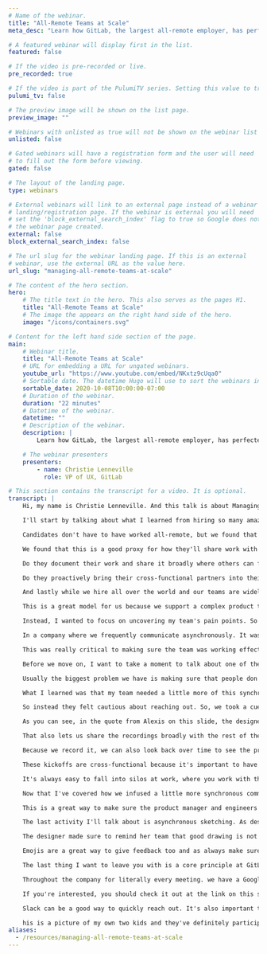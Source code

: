 ```yaml
---
# Name of the webinar.
title: "All-Remote Teams at Scale"
meta_desc: "Learn how GitLab, the largest all-remote employer, has perfected building remote teams. From hiring remote workers to reducing distractions for your team."

# A featured webinar will display first in the list.
featured: false

# If the video is pre-recorded or live.
pre_recorded: true

# If the video is part of the PulumiTV series. Setting this value to true will list the video in the "PulumiTV" section.
pulumi_tv: false

# The preview image will be shown on the list page.
preview_image: ""

# Webinars with unlisted as true will not be shown on the webinar list
unlisted: false

# Gated webinars will have a registration form and the user will need
# to fill out the form before viewing.
gated: false

# The layout of the landing page.
type: webinars

# External webinars will link to an external page instead of a webinar
# landing/registration page. If the webinar is external you will need
# set the 'block_external_search_index' flag to true so Google does not index
# the webinar page created.
external: false
block_external_search_index: false

# The url slug for the webinar landing page. If this is an external
# webinar, use the external URL as the value here.
url_slug: "managing-all-remote-teams-at-scale"

# The content of the hero section.
hero:
    # The title text in the hero. This also serves as the pages H1.
    title: "All-Remote Teams at Scale"
    # The image the appears on the right hand side of the hero.
    image: "/icons/containers.svg"

# Content for the left hand side section of the page.
main:
    # Webinar title.
    title: "All-Remote Teams at Scale"
    # URL for embedding a URL for ungated webinars.
    youtube_url: "https://www.youtube.com/embed/NKxtz9cUqa0"
    # Sortable date. The datetime Hugo will use to sort the webinars in date order.
    sortable_date: 2020-10-08T10:00:00-07:00
    # Duration of the webinar.
    duration: "22 minutes"
    # Datetime of the webinar.
    datetime: ""
    # Description of the webinar.
    description: |
        Learn how GitLab, the largest all-remote employer, has perfected building and scaling remote teams. You'll learn how to hire remote workers and ways to collaborate without creating new distractions for your team.

    # The webinar presenters
    presenters:
        - name: Christie Lenneville
          role: VP of UX, GitLab

# This section contains the transcript for a video. It is optional.
transcript: |
    Hi, my name is Christie Lenneville. And this talk is about Managing All-Remote Teams at Scale. This topic is near and dear to my heart because I lead the U-X department at GitLab the world's largest remote first company for anyone who isn't familiar GitLab is an end-to-end dev-ops platform that enables teams to plan, manage, deploy, monitor and secure the software they're building. I feel so privileged to have had the opportunity to both hire and lead one of the largest all-remote U-X teams in the world Today I want to talk about my team's one-year Journey from 16 to 60 U-X leaders, product designers, researchers and technical writers including how we work remotely both with our developer and product peers and how we collaborate within our own U-X department.

    I'll start by talking about what I learned from hiring so many amazing remote professionals over the last year. When I joined GitLab in February of 2019, we had 16 U-X practitioners, 10 designers, two researchers and four technical writers Today, we have over 60 U-Xers who are located all around the world. It was an incredible investment in U-X and our product has definitely seen the benefits of having such a strong U-X team. We talked to a lot of amazing people as we grew the team and I want to share with you a few things that we found to be important for hiring people who’ll succeed in an all-remote environment While my focus was on U-X. I think these learnings are true for many. If not most remote roles First, we tend to hire people who have at least some experience working remote. After the events of the past few months. that will be almost everyone.

    Candidates don't have to have worked all-remote, but we found that experience working at least with a distributed team really helps. All remote isn't the right fit for everyone and that's okay. Some people really prefer working face-to-face and they don't realize it until they try things a different way. We also conduct all of our interviews remotely. A remote interview shows how well the candidate can communicate over video. Not everyone is comfortable with this. Some people really thrive when they can engage with the energy in a room. We also ask candidates to share a case study of work they've done that they're proud of.

    We found that this is a good proxy for how they'll share work with their team for U-X. It's important for us to understand do they only share their end result because if so, what we're really interested in is their process not just their final output, but how they got there. This context helps the entire team have a better understanding of why they're building what they're building. It also allows them to give critical input early in the process so that they can move faster and end up with a better result. We also want to understand how they share their day-to-day work with their team.

    Do they document their work and share it broadly where others can find it and comment on it? That asynchronous communication is really important when you're working with an all-remote team. Without it people naturally make assumptions which can really slow things down. It also means you can lose the historical context of the decisions you've made, either because that context is in a few people's heads, or maybe they've left the company. We also look for people who are great collaborators.

    Do they proactively bring their cross-functional partners into their process as early as possible or do they throw their work over the wall and expect someone to understand and implement it? In an all-remote company this is especially important because your peers can't just walk over to your desk to ask a question or give feedback When collaboration happens early and often a team can move much faster and again achieve better results. Now I think humility is always important but it's especially important in an all-remote company. You want people who are proactive about encouraging input. At Gitlab we call this having ‘short toes’ because it's unlikely that someone can step on them. We want people who seek out different opinions and probe to find where their own ideas might fail. Facilitating this type of cross-functional conversation is how you end up with a great product.

    And lastly while we hire all over the world and our teams are widely distributed across time zones. we do think about a candidate's team and working hours to make sure they won't feel isolated. Many of these are traits that are important in any role but we found them to be especially important in all remote. Very quickly, if you're wondering how our UX department works, we’re a matrixed team that reports through the engineering department. That means we have a cohesive U-X team with functional leaders who support their teams career growth and our overall U-X strategy, but every U-X practitioner is embedded in a larger cross-functional team of product managers, developers and quality engineers who they work with on a day-to-day basis.

    This is a great model for us because we support a complex product that requires deep subject matter expertise. It would be very difficult for our team to solve technical problems that they don't deeply understand. Now, let's talk about managing all remote at scale. When I joined GitLab almost two years ago, I knew that our team would be rapidly expanding. It was important for me to quickly understand both what was working well and where we had opportunities for improvement. So, I spent my first month mostly listening to the team. I didn't want to make assumptions based on previous experience because every team and its culture are different. The worst thing I could have done was to begin changing things that I didn't understand but were actually working well.

    Instead, I wanted to focus on uncovering my team's pain points. So it was basically an internal research project. Based on those conversations, here are some themes I uncovered. First, they wanted more design collaboration. They were getting good feedback from their product managers and engineering partners, but it was different than the feedback they knew they'd get from other U-Xers. Also, they wanted more collaboration with their product managers. They often felt like they were missing context that would help them better understand the business problem they were attempting to solve.

    In a company where we frequently communicate asynchronously. It was easy for important tech details to get obscured. They also wanted more context about work that was happening in other product areas. It's always easy to get siloed in your own little part of the product and this is especially true when you're all remote, but when you're designing end-to-end workflows, you really need to understand the larger problem that's being solved. You also need a way to understand possible dependencies and areas where you need to maintain consistency. And lastly, even though they were all remote, they still wanted to feel like they had work friends because the social aspect of work is important, too. So, my approach was this: most importantly we would keep the good things.

    This was really critical to making sure the team was working effectively, but, it was also key to building their trust. They needed to know that I wasn't going to come in and mess around with the good things they were already doing. Also, we agreed to run everything new as a pilot and I actively invited feedback from the team about how well changes were working. We also agreed that we would stop doing anything new that didn't show a clear improvement in their day-to-day jobs, and we would go into any new initiative assuming that at least part of it was wrong. This encouraged us to continue iterating to make it better.

    Before we move on, I want to take a moment to talk about one of the good things that GitLab does as a company that we had to make sure not to lose in the U-X department and that's trust our team. At GitLab, we work hard to hire real, good people and we expect them all to be a manager of one, meaning themselves. When you're working remote, it can be easy to fall into a micro-management trap, because you don't physically see people working. But at GitLab, we assess our team based on outcomes not the hours they put in. They can work whatever hours they want as long as they're meeting their commitments and communicating asynchronously both with questions and updates. We can see everyone's progress in the work they produce and because we trust them to manage themselves, they do.

    Usually the biggest problem we have is making sure that people don't overwork. So, as leaders we stay up to date on their personal velocity and the expectations from their team. And, when we see someone starting to work too many hours, we find out why and help them and their extended team adjust. As an all-remote company GitLab is very focused on asynchronous communication. What's interesting is that GitLab runs on GitLab. We use our own tool to get our daily work done. That means we communicate mostly in issues which are what other tools often called tickets and merge requests, which other companies make all pull requests. But synchronous communication can have a lot of value. It can be much faster and more successful to understand and ideate on problems face-to-face.

    What I learned was that my team needed a little more of this synchronous communication, but, the challenge was not to over-correct. We needed to remain primarily asynchronous while giving them more of the verbal conversations they felt they were missing. So, we brainstormed together and came up with a few ideas. One of the first initiatives we rolled out was a pair designer program. This was to address the team’s concern that they weren't getting the amount of feedback and collaboration that they wanted from their functional peers. For designers who work in an office, they can look across the aisle and have a pretty good idea of whether they would be interrupting someone's workflow with a question. But, in an all-remote team, they had no idea.

    So instead they felt cautious about reaching out. So, we took a cue from pair programming and began a paired design program where every designer is assigned to another designer who is their go-to person for ideation and feedback. We make sure to assign pairs in compatible time zones, but we also try to partner people who wouldn't normally work together. This gives everyone an opportunity to see product areas that they wouldn't otherwise. Every six months we switch the pairs up so that we get to know new people better and also experience other product areas more deeply. There are no constraints on how the pairs work together. Some like to meet ad-hoc while others have a regularly scheduled sync. This time is for them, so it's really about what works for their partnership.

    As you can see, in the quote from Alexis on this slide, the designers really like the program because they get a perspective that they wouldn't have gotten from working alone, and they learn more about what's happening across our entire product. Like I mentioned before, we base this initiative on the idea of pair programming. So it's a great approach for many roles, not just U-X. We also started holding a U-X showcase for one hour, every other week, again to increase everyone's visibility into work that was happening in other product areas. Everyone in the company is welcome to attend, but outside of U-X it's especially helpful for product managers and developers. In a U-X showcase four designers share for 15 minutes each and we record the conversation and post it on YouTube so that anyone who isn't available at that time can still take advantage.

    That also lets us share the recordings broadly with the rest of the company, so they know what we're up to. In fact, anyone in the world can review the showcases, because we upload them to YouTube. This is important in an open-source company like GitLab where millions of people may be interested in the work you're doing. The U-X showcase is one of my favorite activities because I always learn so much from my team. What I might have absorbed from just being around my team in an office, we take the time to to intentionally share.

    Because we record it, we can also look back over time to see the progression of work that we've done If you'd like to see an example, I’ve added a short link to a U-X showcase by Jeremy our brilliantly talented visual design lead In it, he talks about our upcoming migration from sketch to Figma, our newly updated color palettes, and our new U-X foundations team that focuses on design ops and our design system, which is called pajamas. At GitLab, teams try to work as asynchronously as they can. That's a core philosophy at our all-remote company because not everyone is in a time zone that allows them to be in the same place at the same time. But, we have found that at the beginning of a project it's often helpful to get the team together for a face-to-face discussion.

    These kickoffs are cross-functional because it's important to have U-X, the product manager, and engineers all on the same page. It offers an opportunity for the P-M to clarify the business goal and the engineers to note any known constraints. But more importantly, it allows the team to brainstorm together about potential solutions. The key to these kickoffs is to keep them short, usually 30 minutes or an hour. Make sure the team comes in with context about the problem to be solved and clearly set the scope of the problem that the team is solving. Also, we make sure to document both the discussion and the outcome so that we have a record of the decisions we've made and anyone who can't attend can easily catch up. And, as with every other meeting, we record these kickoffs and post them to YouTube for anyone who wants to see everything that happened.

    It's always easy to fall into silos at work, where you work with the same people all of the time, but when you work all-remote, this can become even more of a problem one way our U-X research and design system teams overcome this is with open office hours. They hold them every two-to-four weeks and everyone in the company is welcome. There's a standing invitation on the company calendar, but they also advertise in Slack as a reminder. People are invited to come with literally any question they may have It's an opportunity for people to learn more about the teams, but also to bring up thought-provoking ideas. This works really well for our UX team, but it can be helpful for nearly any kind of role. As technologists, we all have our own areas of deep expertise to share.

    Now that I've covered how we infused a little more synchronous communication into how we work, I'd also like to share some asynchronous activities we added that the team really values. First, some of our designers record video walkthroughs of their design work to keep their teams up-to-date. Prior to this, they likely shared low-fidelity sketches or wire frames with their team in issues. The video walkthrough is most appropriate for when a design is getting ready to move into development. The point of the walkthrough is to step the cross-functional team through a prototype, sharing the end-to-end workflow and rationale for the intended solution. They also talk about options that they thought about, but discarded for whatever reason.

    This is a great way to make sure the product manager and engineers all understand the design. This is the same thing that designers in a traditional company might do face-to-face, but in an all-remote company, we have to make an effort to ensure that everyone has access to the information they need. But, this isn't just useful in the context of designs. Our engineers and product managers create video walkthroughs too, that cover their own strategic decisions. As always, we post the video to YouTube, but we usually post a link to the video in the issue too, so that anyone can leave comments or questions. If you visit the short link on this slide, you can see an example from Kyle, one of our designers for the security section of our product.

    The last activity I'll talk about is asynchronous sketching. As designers we’re used to getting our cross-functional teams in a room with a whiteboard, sticky notes, and markers to brainstorm together. But when you're all-remote, you have to get creative about how you lead these collaborative activities. It's still possible though. Most importantly you want to start by documenting clear, simple instructions for the team to make sure they understand what's being asked of them. Then you need to offer them a space to collaborate. We often use a tool called Mural, but we also use GitLab issues. You can see example of that in the slide. You can see that a variety of people contributed sketches to this activity including developers and product managers.

    The designer made sure to remind her team that good drawing is not the point. She even pointed out that her own drawings were going to be ugly too. If you're interested, you can visit the short link on this slide to see the asynchronous sketching session that Sun Jung facilitated recently for her team. It's important to remember that when someone shares an idea asynchronously, they aren't going to get the same feedback, they’d naturally get in an in-person session, through body language or facial expressions, and that can be really nerve-racking. So, as the facilitator you have to make sure to encourage them with supportive comments.

    Emojis are a great way to give feedback too and as always make sure the results are documented someplace where everyone can find them. Everything I've talked about so far has been a more formal activity, but often times people want informal collaboration too So, one of our team members set up a Slack channel just for this purpose. When a designer wants to some ad-hoc feedback and their pair designer isn't available, or if they have some extra time to give feedback, they pop a note into the U-X co-working channel. I also see them posting designs there for quick a-sync feedback.

    The last thing I want to leave you with is a core principle at GitLab, which is: document everything. You may have noticed that throughout this presentation I frequently brought up the idea of documenting both your discussions and your outcomes. In an all-remote company, that's probably the single-most important thing you can do, because when you're remote you have to be intentional about sharing information. At GitLab, we document absolutely everything. In U-X, we document our designs and rationale in issues and videos and we document our research findings in a searchable repository that's accessible to everyone in the company.

    Throughout the company for literally every meeting. we have a Google Doc with an agenda and everyone helps document the discussions we make. This is an incredibly democratized and empowering way to work, because anyone can add a topic to the agenda. And lastly, we document our team processes in the company handbook which is accessible to anyone in the world. The handbook is kind of amazing. It has over 7,000 pages and we update it dozens of times every single day. Everyone in the company is responsible for keeping it up-to date because it's a real-time view into how we work.

    If you're interested, you should check it out at the link on this slide. The last thing I'll mention is that even though we work together through technology, we're all still human and it's important not to forget it. That's why we schedule hangouts that are purely social. In an office you'd have these conversations at lunch or when you pass someone in the hall, but in an all-remote company, you have to set aside time for the fun stuff. We also try to check on each other just to say hi.

    Slack can be a good way to quickly reach out. It's also important to remember to give positive feedback for the good work that your peers do. At GitLab, we have a dedicated Slack channel just for this purpose and it gets many, many messages every day. Also, anyone can nominate a pear for a discretionary bonus of $1,000 and our company goal is for 10% of the company to receive a bonus each month. And, lastly we actively remind each other that we don't have to hide our families from our work. Kids and pets are always welcome in our calls and when someone apologizes for the interruption, we invite an even bigger interruption. T

    his is a picture of my own two kids and they've definitely participated in a few meetings. So in conclusion, all-remote works, you just have to be intentional about it. Be proactive about reaching out. Reach out again, when you don't get the information you need. Record and share everything and document everything. And lastly, be human, be kind to yourself and others, because work is just another part of life. Thanks for joining me today. I hope you enjoyed our time together because I did. Feel free to connect with me on LinkedIn if you're interested. Take care.
aliases:
  - /resources/managing-all-remote-teams-at-scale
---
```


